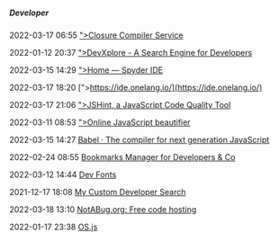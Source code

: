 #####  Developer

2022-03-17 06:55 [&quot;&gt;Closure Compiler Service](https://closure-compiler.appspot.com/home)

2022-01-12 20:37 [&quot;&gt;DevXplore - A Search Engine for Developers](https://devxplore.herokuapp.com/)

2022-03-15 14:29 [&quot;&gt;Home — Spyder IDE](https://www.spyder-ide.org/)

2022-03-17 18:20 [&quot;&gt;https://ide.onelang.io/](https://ide.onelang.io/)

2022-03-17 21:06 [&quot;&gt;JSHint, a JavaScript Code Quality Tool](https://jshint.com/)

2022-03-11 08:53 [&quot;&gt;Online JavaScript beautifier](https://beautifier.io/)

2022-03-15 14:27 [Babel · The compiler for next generation JavaScript](https://babeljs.io/repl)

2022-02-24 08:55 [Bookmarks Manager for Developers &amp; Co](https://www.codever.land/?tab=feed)

2022-03-12 14:44 [Dev Fonts](https://devfonts.gafi.dev/)

2021-12-17 18:08 [My Custom Developer Search](https://cse.google.com/cse?cx=e3f7d4c4dfde9f16a)

2022-03-18 13:10 [NotABug.org: Free code hosting](https://notabug.org/)

2022-01-17 23:38 [OS.js](https://www.os-js.org/)



